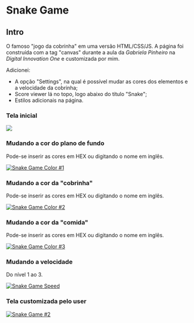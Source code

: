 # Snake Game

## Intro

O famoso "jogo da cobrinha" em uma versão HTML/CSS/JS. A página foi construída com a tag "canvas" durante a aula da *Gabriela Pinheiro* na *Digital Innovation One* e customizada por mim. 

Adicionei:

* A opção "Settings", na qual é possível mudar as cores dos elementos e a velocidade da cobrinha;
* Score viewer lá no topo, logo abaixo do título "Snake";
* Estilos adicionais na página.

### Tela inicial

[![](https://i.imgur.com/Q3GTOyV.png)](https://i.imgur.com/Q3GTOyV.png)

### Mudando a cor do plano de fundo
Pode-se inserir as cores em HEX ou digitando o nome em inglês.

[![Snake Game Color #1](https://imgur.com/4ZEfBNM.png "Snake Game")](https://imgur.com/4ZEfBNM.png "Snake Game")

### Mudando a cor da "cobrinha"
Pode-se inserir as cores em HEX ou digitando o nome em inglês.

[![Snake Game Color #2](https://i.imgur.com/jIB66LM.png "Snake Game")](https://i.imgur.com/jIB66LM.png "Snake Game")

### Mudando a cor da "comida"
Pode-se inserir as cores em HEX ou digitando o nome em inglês.

[![Snake Game Color #3](https://i.imgur.com/Oy6RvQB.png "Snake Game")](https://i.imgur.com/Oy6RvQB.png "Snake Game")

### Mudando a velocidade
Do nível 1 ao 3.

[![Snake Game Speed](https://i.imgur.com/8ly6FaM.png "Snake Game Speed")](https://i.imgur.com/8ly6FaM.png "Snake Game Speed")

### Tela customizada pelo user

[![Snake Game #2](https://i.imgur.com/qMJRqBH.png "Snake Game #2")](https://i.imgur.com/qMJRqBH.png "Snake Game #2")
